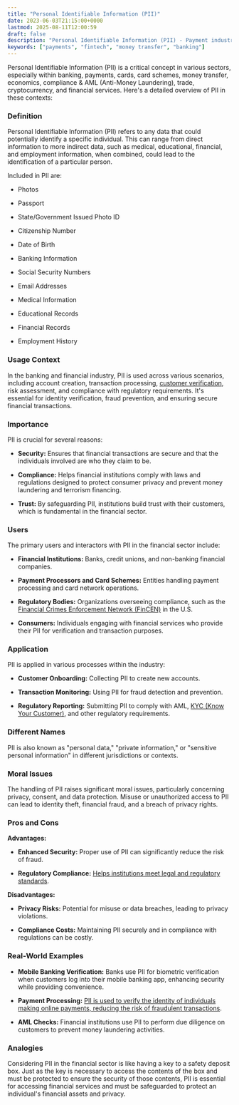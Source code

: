 ```yaml
---
title: "Personal Identifiable Information (PII)"
date: 2023-06-03T21:15:00+0000
lastmod: 2025-08-11T12:00:59
draft: false
description: "Personal Identifiable Information (PII) - Payment industry knowledge and insights"
keywords: ["payments", "fintech", "money transfer", "banking"]
---
```


Personal Identifiable Information (PII) is a critical concept in various sectors, especially within banking, payments, cards, card schemes, money transfer, economics, compliance & AML (Anti-Money Laundering), trade, cryptocurrency, and financial services. Here's a detailed overview of PII in these contexts:

### Definition

Personal Identifiable Information (PII) refers to any data that could potentially identify a specific individual. This can range from direct information to more indirect data, such as medical, educational, financial, and employment information, when combined, could lead to the identification of a particular person.

Included in PII are:

- Photos

- Passport

- State/Government Issued Photo ID

- Citizenship Number

- Date of Birth

- Banking Information

- Social Security Numbers

- Email Addresses

- Medical Information

- Educational Records

- Financial Records

- Employment History

### Usage Context

In the banking and financial industry, PII is used across various scenarios, including account creation, transaction processing, [customer verification](https://faisalkhanllc.xyz/resources/payments-wiki/c/customer-identification-program-cip/), risk assessment, and compliance with regulatory requirements. It's essential for identity verification, fraud prevention, and ensuring secure financial transactions.

### Importance

PII is crucial for several reasons:

- **Security:** Ensures that financial transactions are secure and that the individuals involved are who they claim to be.

- **Compliance:** Helps financial institutions comply with laws and regulations designed to protect consumer privacy and prevent money laundering and terrorism financing.

- **Trust:** By safeguarding PII, institutions build trust with their customers, which is fundamental in the financial sector.

### Users

The primary users and interactors with PII in the financial sector include:

- **Financial Institutions:** Banks, credit unions, and non-banking financial companies.

- **Payment Processors and Card Schemes:** Entities handling payment processing and card network operations.

- **Regulatory Bodies:** Organizations overseeing compliance, such as the [Financial Crimes Enforcement Network (FinCEN)](https://faisalkhanllc.xyz/resources/payments-wiki/f/financial-crimes-enforcement-network-fincen/) in the U.S.

- **Consumers:** Individuals engaging with financial services who provide their PII for verification and transaction purposes.

### Application

PII is applied in various processes within the industry:

- **Customer Onboarding:** Collecting PII to create new accounts.

- **Transaction Monitoring:** Using PII for fraud detection and prevention.

- **Regulatory Reporting:** Submitting PII to comply with AML, [KYC (Know Your Customer)](https://faisalkhanllc.xyz/resources/payments-wiki/k/know-your-customer-kyc/), and other regulatory requirements.

### Different Names

PII is also known as "personal data," "private information," or "sensitive personal information" in different jurisdictions or contexts.

### Moral Issues

The handling of PII raises significant moral issues, particularly concerning privacy, consent, and data protection. Misuse or unauthorized access to PII can lead to identity theft, financial fraud, and a breach of privacy rights.

### Pros and Cons

**Advantages:**

- **Enhanced Security:** Proper use of PII can significantly reduce the risk of fraud.

- **Regulatory Compliance:** [Helps institutions meet legal and regulatory standards](https://faisalkhanllc.xyz/resources/payments-wiki/c/compliance-program/).

**Disadvantages:**

- **Privacy Risks:** Potential for misuse or data breaches, leading to privacy violations.

- **Compliance Costs:** Maintaining PII securely and in compliance with regulations can be costly.

### Real-World Examples

- **Mobile Banking Verification:** Banks use PII for biometric verification when customers log into their mobile banking app, enhancing security while providing convenience.

- **Payment Processing:** [PII is used to verify the identity of individuals making online payments, reducing the risk of fraudulent transactions](https://faisalkhanllc.xyz/resources/payments-wiki/p/payment-processor/).

- **AML Checks:** Financial institutions use PII to perform due diligence on customers to prevent money laundering activities.

### Analogies

Considering PII in the financial sector is like having a key to a safety deposit box. Just as the key is necessary to access the contents of the box and must be protected to ensure the security of those contents, PII is essential for accessing financial services and must be safeguarded to protect an individual's financial assets and privacy.